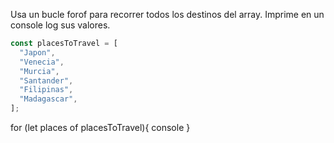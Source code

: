 Usa un bucle forof para recorrer todos los destinos del array. Imprime en un console log sus valores.

```js
const placesToTravel = [
  "Japon",
  "Venecia",
  "Murcia",
  "Santander",
  "Filipinas",
  "Madagascar",
];
```

for (let places of placesToTravel){
console
}
